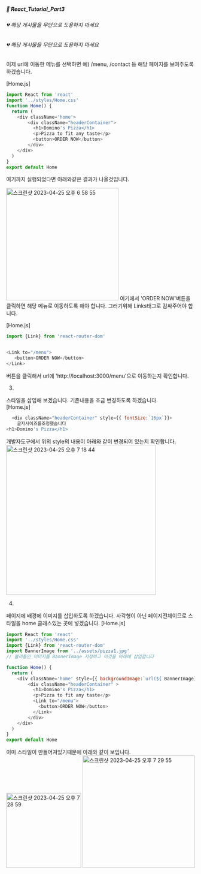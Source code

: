 ##### :cactus: React_Tutorial_Part3
###### 💔 해당 게시물을 무단으로 도용하지 마세요   


###### 💔 해당 게시물을 무단으로 도용하지 마세요   

이제 url에 이동한 메뉴를 선택하면 예) /menu, /contact 등 해당 페이지를 보여주도록 하겠습니다. 

[Home.js]  
```js
import React from 'react'
import '../styles/Home.css'
function Home() {
  return (
    <div className='home'>
        <div className="headerContainer">
          <h1>Domino's Pizza</h1>
          <p>Pizza to fit any taste</p>
          <button>ORDER NOW</button>
        </div>
    </div>
  )
}
export default Home
```  
여기까지 실행되었다면 아래와같은 결과가 나올것입니다. 

<img width="300" alt="스크린샷 2023-04-25 오후 6 58 55" src="https://user-images.githubusercontent.com/48478079/234242951-ddd11210-b68c-457d-8664-c448eae89ab3.png">   
여기에서 'ORDER NOW'버튼을 클릭하면 해당 메뉴로 이동하도록 해야 합니다. 그러기위해 Links태그로 감싸주어야 합니다.  


[Home.js]  
```js
import {Link} from 'react-router-dom'  


<Link to="/menu"> 
   <button>ORDER NOW</button>
</Link>
```
버튼을 클릭해서  url에 'http://localhost:3000/menu'으로 이동하는지 확인합니다.  

3. 
스타일을 삽입해 보겠습니다. 기존내용을 조금 변경하도록 하겠습니다.   
[Home.js]   
```js
  <div className="headerContainer" style={{ fontSize:`16px`}}>
    글자사이즈를조정했습니다
<h1>Domino's Pizza</h1>

```  
개발자도구에서  위의 style의 내용이 아래와 같이 변경되어 있는지 확인합니다. 
<img width="400" alt="스크린샷 2023-04-25 오후 7 18 44" src="https://user-images.githubusercontent.com/48478079/234248018-62393380-390f-4bbb-b437-56dede4ecdf3.png">

4.
페이지에 배경에 이미지를 삽입하도록 하겠습니다. 사각형이 아닌 페이지전체이므로 스타일을 home 클래스있는 곳에 넣겠습니다. 
[Home.js]
```js
import React from 'react'
import '../styles/Home.css'
import {Link} from 'react-router-dom'
import BannerImage from '../assets/pizza1.jpg' 
// 불러들인 이미지를 BannerImage 지정하고 이것을 아래에 삽입합니다

function Home() {
  return (
    <div className='home' style={{ backgroundImage:`url(${ BannerImage})`}}>
        <div className="headerContainer" >
          <h1>Domino's Pizza</h1>
          <p>Pizza to fit any taste</p>
          <Link to="/menu"> 
            <button>ORDER NOW</button>
          </Link>
        </div>
    </div>
  )
}
export default Home
```   
이미 스타일이 만들어져있기때문에 아래와 같이 보입니다.  
<img width="200" alt="스크린샷 2023-04-25 오후 7 28 59" src="https://user-images.githubusercontent.com/48478079/234250224-0fb2b9b7-9732-4c0d-80e5-d993afe29c6e.png"> <img width="300" alt="스크린샷 2023-04-25 오후 7 29 55" src="https://user-images.githubusercontent.com/48478079/234250470-5ba7334d-3701-4704-9abc-ca6e9ee76534.png">








